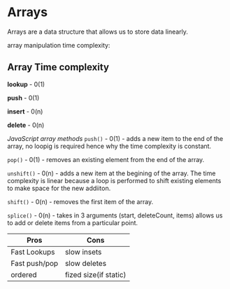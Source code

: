 # Arrays
Arrays are a data structure that allows us to store data linearly. 

array manipulation time complexity:

## Array Time complexity
**lookup** - 0(1)

**push** - 0(1)

**insert** - 0(n)

**delete** - 0(n)

*JavaScript array methods*
`push()` - 0(1) - adds a new item to the end of the array, no loopig is required hence why the time complexity is constant.

`pop()` - 0(1) - removes an existing element from the end of the array.

`unshift()` - 0(n) - adds a new item at the begining of the array. The time complexity is linear because a loop is performed to shift existing elements to make space for the new addiiton. 

`shift()` - 0(n) - removes the first item of the array.

`splice()` - 0(n) - takes in 3 arguments (start, deleteCount, items) allows us to add or delete items from a particular point.


| Pros          | Cons                  |
| ------------- | --------------------- |
| Fast Lookups  | slow insets           |
| Fast push/pop | slow deletes          |
| ordered       | fized size(if static) |